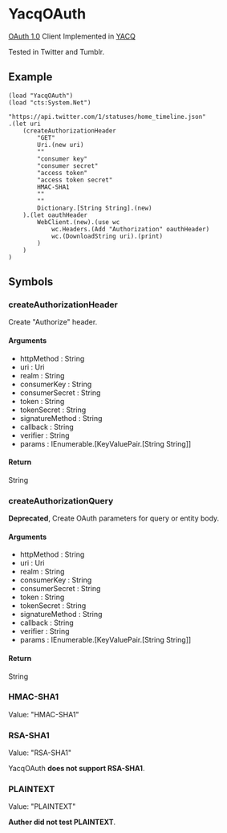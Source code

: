 # YacqOAuth #
[OAuth 1.0](http://oauth.net/core/1.0a/) Client Implemented in [YACQ](http://www.yacq.net/)

Tested in Twitter and Tumblr.

## Example ##
	(load "YacqOAuth")
	(load "cts:System.Net")
	
	"https://api.twitter.com/1/statuses/home_timeline.json"
	.(let uri
		(createAuthorizationHeader
			"GET"
			Uri.(new uri)
			""
			"consumer key"
			"consumer secret"
			"access token"
			"access token secret"
			HMAC-SHA1
			""
			""
			Dictionary.[String String].(new)
		).(let oauthHeader
			WebClient.(new).(use wc
				wc.Headers.(Add "Authorization" oauthHeader)
				wc.(DownloadString uri).(print)
			)
		)
	)

## Symbols ##
### createAuthorizationHeader ###
Create "Authorize" header.

#### Arguments ####
- httpMethod : String
- uri : Uri
- realm : String
- consumerKey : String
- consumerSecret : String
- token : String
- tokenSecret : String
- signatureMethod : String
- callback : String
- verifier : String
- params : IEnumerable.[KeyValuePair.[String String]]

#### Return ####
String

### createAuthorizationQuery ###
**Deprecated**,
Create OAuth parameters for query or entity body.

#### Arguments ####
- httpMethod : String
- uri : Uri
- realm : String
- consumerKey : String
- consumerSecret : String
- token : String
- tokenSecret : String
- signatureMethod : String
- callback : String
- verifier : String
- params : IEnumerable.[KeyValuePair.[String String]]

#### Return ####
String

### HMAC-SHA1 ###
Value: "HMAC-SHA1"

### RSA-SHA1 ###
Value: "RSA-SHA1"

YacqOAuth **does not support RSA-SHA1**.

### PLAINTEXT ###
Value: "PLAINTEXT"

**Auther did not test PLAINTEXT**.

